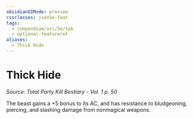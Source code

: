 ```yaml
---
obsidianUIMode: preview
cssclasses: json5e-feat
tags:
  - compendium/src/5e/tpk
  - optional-feature/et
aliases:
  - Thick Hide
---
```

# Thick Hide
*Source: Total Party Kill Bestiary - Vol. 1 p. 50*  

The beast gains a +5 bonus to its AC, and has resistance to bludgeoning, piercing, and slashing damage from nonmagical weapons.